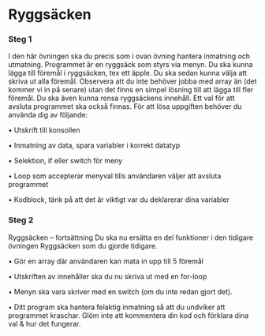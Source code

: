 # Ryggsäcken

### Steg 1

I den här övningen ska du precis som i ovan övning hantera inmatning och utmatning. Programmet är en ryggsäck som styrs via menyn. 
Du ska kunna lägga till föremål i ryggsäcken, tex ett äpple. Du ska sedan kunna välja att skriva ut alla föremål. Observera att du inte 
behöver jobba med array än (det kommer vi in på senare) utan det finns en simpel lösning till att lägga till fler föremål. Du ska även 
kunna rensa ryggsäckens innehåll. Ett val för att avsluta programmet ska också finnas. För att lösa uppgiften behöver du använda dig av 
följande: 

•	Utskrift till konsollen

•	Inmatning av data, spara variabler i korrekt datatyp

•	Selektion, if eller switch för meny

•	Loop som accepterar menyval tills användaren väljer att avsluta programmet

•	Kodblock, tänk på att det är viktigt var du deklarerar dina variabler


### Steg 2

Ryggsäcken – fortsättning
Du ska nu ersätta en del funktioner i den tidigare övningen Ryggsäcken som du gjorde tidigare. 

•	Gör en array där användaren kan mata in upp till 5 föremål

•	Utskriften av innehåller ska du nu skriva ut med en for-loop

•	Menyn ska vara skriver med en switch (om du inte redan gjort det).

•	Ditt program ska hantera felaktig inmatning så att du undviker att programmet kraschar.
Glöm inte att kommentera din kod och förklara dina val & hur det fungerar.

